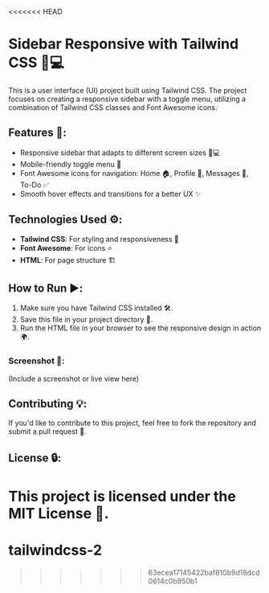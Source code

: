 <<<<<<< HEAD
# Sidebar Responsive with Tailwind CSS 🎨💻

This is a user interface (UI) project built using Tailwind CSS. The project focuses on creating a responsive sidebar with a toggle menu, utilizing a combination of Tailwind CSS classes and Font Awesome icons.

## Features 🌟:
- Responsive sidebar that adapts to different screen sizes 📱💻
- Mobile-friendly toggle menu 📲
- Font Awesome icons for navigation: Home 🏠, Profile 👤, Messages 💬, To-Do ✅
- Smooth hover effects and transitions for a better UX ✨

## Technologies Used ⚙️:
- **Tailwind CSS**: For styling and responsiveness 💨
- **Font Awesome**: For icons ⭐
- **HTML**: For page structure 🏗️

## How to Run ▶️:
1. Make sure you have Tailwind CSS installed 🛠️.
2. Save this file in your project directory 📁.
3. Run the HTML file in your browser to see the responsive design in action 🌍.

### Screenshot 📸:
(Include a screenshot or live view here)

## Contributing 💡:
If you'd like to contribute to this project, feel free to fork the repository and submit a pull request 🤝.

## License 🔒:
This project is licensed under the MIT License 🔑.
=======
# tailwindcss-2
>>>>>>> 63ecea17145422baf810b9d18dcd0614c0b950b1
